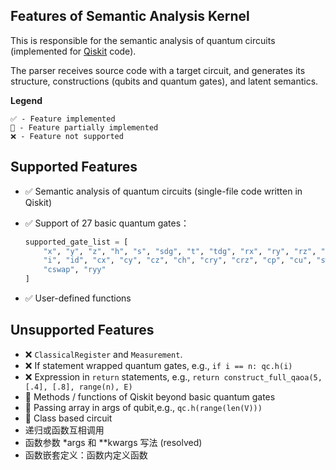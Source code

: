 ## Features of Semantic Analysis Kernel

This is responsible for the semantic analysis of quantum circuits (implemented for [Qiskit](https://qiskit.org/) code).

The parser receives source code with a target circuit, and generates its structure, constructions (qubits and quantum gates), and latent semantics.

**Legend**

    ✅ - Feature implemented
    🔄 - Feature partially implemented
    ❌ - Feature not supported

## Supported Features
* ✅ Semantic analysis of quantum circuits (single-file code written in Qiskit)
* ✅ Support of 27 basic quantum gates：

  ```python
  supported_gate_list = [
      "x", "y", "z", "h", "s", "sdg", "t", "tdg", "rx", "ry", "rz", "u", "p",
      "i", "id", "cx", "cy", "cz", "ch", "cry", "crz", "cp", "cu", "swap", "ccx",
      "cswap", "ryy"
  ]
  ```
* ✅ User-defined functions

## Unsupported Features

* ❌ `ClassicalRegister` and `Measurement`.
* ❌ If statement wrapped quantum gates, e.g., `if i == n: qc.h(i)`
* ❌ Expression in `return` statements, e.g., `return construct_full_qaoa(5, [.4], [.8], range(n), E)`
* 🔄 Methods / functions of Qiskit beyond basic quantum gates
* 🔄 Passing array in args of qubit,e.g., `qc.h(range(len(V)))`
* 🔄 Class based circuit
* 递归或函数互相调用
* 函数参数 *args 和 **kwargs 写法 (resolved)
* 函数嵌套定义：函数内定义函数
